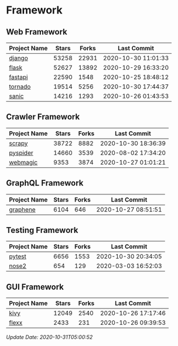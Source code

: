 # Framework

## Web Framework
| Project Name | Stars | Forks | Last Commit |
| ------------ | ----- | ----- | ----------- |
| [django](https://github.com/django/django) | 53258 | 22931 | 2020-10-30 11:01:33 |
| [flask](https://github.com/pallets/flask) | 52627 | 13892 | 2020-10-29 16:33:20 |
| [fastapi](https://github.com/tiangolo/fastapi) | 22590 | 1548 | 2020-10-25 18:48:12 |
| [tornado](https://github.com/tornadoweb/tornado) | 19514 | 5256 | 2020-10-30 17:44:37 |
| [sanic](https://github.com/huge-success/sanic) | 14216 | 1293 | 2020-10-26 01:43:53 |

## Crawler Framework
| Project Name | Stars | Forks | Last Commit |
| ------------ | ----- | ----- | ----------- |
| [scrapy](https://github.com/scrapy/scrapy) | 38722 | 8882 | 2020-10-30 18:36:39 |
| [pyspider](https://github.com/binux/pyspider) | 14660 | 3539 | 2020-08-02 17:34:20 |
| [webmagic](https://github.com/code4craft/webmagic) | 9353 | 3874 | 2020-10-27 01:01:21 |

## GraphQL Framework
| Project Name | Stars | Forks | Last Commit |
| ------------ | ----- | ----- | ----------- |
| [graphene](https://github.com/graphql-python/graphene) | 6104 | 646 | 2020-10-27 08:51:51 |

## Testing Framework
| Project Name | Stars | Forks | Last Commit |
| ------------ | ----- | ----- | ----------- |
| [pytest](https://github.com/pytest-dev/pytest) | 6656 | 1553 | 2020-10-30 20:34:05 |
| [nose2](https://github.com/nose-devs/nose2) | 654 | 129 | 2020-03-03 16:52:03 |

## GUI Framework
| Project Name | Stars | Forks | Last Commit |
| ------------ | ----- | ----- | ----------- |
| [kivy](https://github.com/kivy/kivy) | 12049 | 2540 | 2020-10-26 17:17:46 |
| [flexx](https://github.com/flexxui/flexx) | 2433 | 231 | 2020-10-26 09:39:53 |

*Update Date: 2020-10-31T05:00:52*